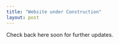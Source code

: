 ```yaml
---
title: "Website under Construction"
layout: post
---
```


Check back here soon for further updates.

